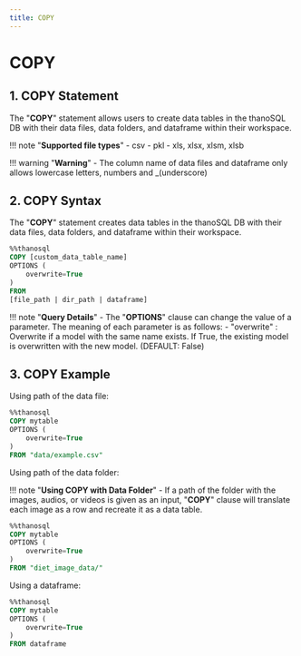 ```yaml
---
title: COPY
---
```


# __COPY__

## __1. COPY Statement__

The "__COPY__" statement allows users to create data tables in the thanoSQL DB with their data files, data folders, and dataframe within their workspace.

!!! note "__Supported file types__"
    - csv
    - pkl
    - xls, xlsx, xlsm, xlsb

!!! warning "__Warning__" 
    - The column name of data files and dataframe only allows lowercase letters, numbers and _(underscore) 

## __2. COPY Syntax__

The "__COPY__" statement creates data tables in the thanoSQL DB with their data files, data folders, and dataframe within their workspace.

```sql
%%thanosql
COPY [custom_data_table_name] 
OPTIONS (
    overwrite=True
) 
FROM  
[file_path | dir_path | dataframe]
```

!!! note "__Query Details__"
    - The "__OPTIONS__" clause can change the value of a parameter. The meaning of each parameter is as follows:
        - "overwrite" : Overwrite if a model with the same name exists. If True, the existing model is overwritten with the new model. (DEFAULT: False)

## __3. COPY Example__

Using path of the data file: 
```sql
%%thanosql
COPY mytable
OPTIONS (
    overwrite=True
)
FROM "data/example.csv"
```

Using path of the data folder: 

!!! note "__Using COPY with Data Folder__"
    - If a path of the folder with the images, audios, or videos is given as an input, "__COPY__" clause will translate each image as a row and recreate it as a data table. 

```sql
%%thanosql
COPY mytable
OPTIONS (
    overwrite=True
)
FROM "diet_image_data/"
```


Using a dataframe: 
```sql
%%thanosql
COPY mytable
OPTIONS (
    overwrite=True
)
FROM dataframe
```
